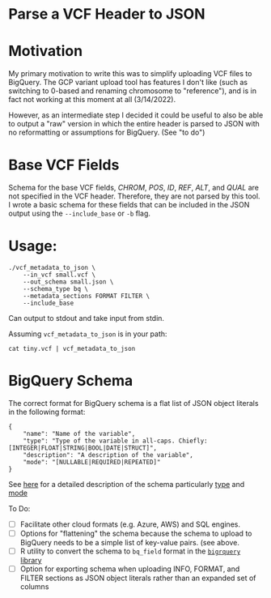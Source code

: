 # Parse a VCF Header to JSON

# Motivation
My primary motivation to write this was to simplify uploading VCF files
to BigQuery. The GCP variant upload tool has features I don't like (such
as switching to 0-based and renaming chromosome to "reference"), and is
in fact not working at this moment at all (3/14/2022).

However, as an intermediate step I decided it could be useful to also be able 
to output a "raw" version in which the entire header is parsed to JSON
with no reformatting or assumptions for BigQuery. (See "to do")

# Base VCF Fields
Schema for the base VCF fields, _CHROM_, _POS_, _ID_, _REF_, _ALT_, and _QUAL_
are not specified in the VCF header. Therefore, they are not parsed by this
tool. I wrote a basic schema for these fields that can be included in the JSON
output using the `--include_base` or `-b` flag.


# Usage:

```
./vcf_metadata_to_json \
    --in_vcf small.vcf \
    --out_schema small.json \
    --schema_type bq \
    --metadata_sections FORMAT FILTER \
    --include_base
```

Can output to stdout and take input from stdin.

Assuming `vcf_metadata_to_json` is in your path:

```
cat tiny.vcf | vcf_metadata_to_json
```


# BigQuery Schema
The correct format for BigQuery schema is a flat list of JSON object literals
in the following format:

```
{
    "name": "Name of the variable",
    "type": "Type of the variable in all-caps. Chiefly: [INTEGER|FLOAT|STRING|BOOL|DATE|STRUCT]",
    "description": "A description of the variable",
    "mode": "[NULLABLE|REQUIRED|REPEATED]"
}
```

See [here](https://cloud.google.com/bigquery/docs/schemas) for a detailed description of the schema particularly
[type](https://cloud.google.com/bigquery/docs/schemas#standard_sql_data_types) and
[mode](https://cloud.google.com/bigquery/docs/schemas#modes)


To Do:
- [ ] Facilitate other cloud formats (e.g. Azure, AWS) and SQL engines.
- [ ] Options for "flattening" the schema because the schema to upload to
      BigQuery needs to be a simple list of key-value pairs. (see above.
- [ ] R utility to convert the schema to `bq_field` format in the [`bigrquery`
      library](https://bigrquery.r-dbi.org/)
- [ ] Option for exporting schema when uploading INFO, FORMAT, and FILTER
      sections as JSON object literals rather than an expanded set of
      columns 
